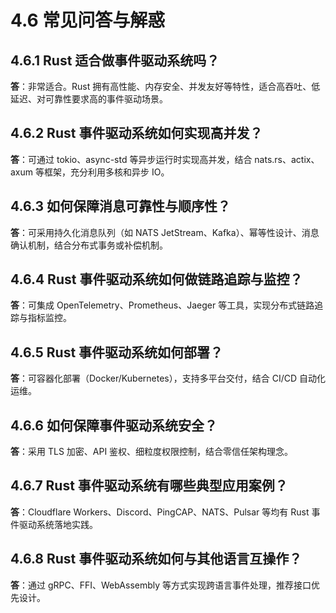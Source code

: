 # 4.6 常见问答与解惑

## 4.6.1 Rust 适合做事件驱动系统吗？

**答**：非常适合。Rust 拥有高性能、内存安全、并发友好等特性，适合高吞吐、低延迟、对可靠性要求高的事件驱动场景。

## 4.6.2 Rust 事件驱动系统如何实现高并发？

**答**：可通过 tokio、async-std 等异步运行时实现高并发，结合 nats.rs、actix、axum 等框架，充分利用多核和异步 IO。

## 4.6.3 如何保障消息可靠性与顺序性？

**答**：可采用持久化消息队列（如 NATS JetStream、Kafka）、幂等性设计、消息确认机制，结合分布式事务或补偿机制。

## 4.6.4 Rust 事件驱动系统如何做链路追踪与监控？

**答**：可集成 OpenTelemetry、Prometheus、Jaeger 等工具，实现分布式链路追踪与指标监控。

## 4.6.5 Rust 事件驱动系统如何部署？

**答**：可容器化部署（Docker/Kubernetes），支持多平台交付，结合 CI/CD 自动化运维。

## 4.6.6 如何保障事件驱动系统安全？

**答**：采用 TLS 加密、API 鉴权、细粒度权限控制，结合零信任架构理念。

## 4.6.7 Rust 事件驱动系统有哪些典型应用案例？

**答**：Cloudflare Workers、Discord、PingCAP、NATS、Pulsar 等均有 Rust 事件驱动系统落地实践。

## 4.6.8 Rust 事件驱动系统如何与其他语言互操作？

**答**：通过 gRPC、FFI、WebAssembly 等方式实现跨语言事件处理，推荐接口优先设计。
